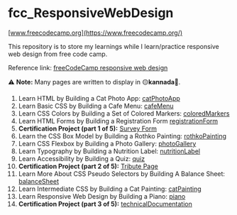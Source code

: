 # fcc_ResponsiveWebDesign

[www.freecodecamp.org](https://www.freecodecamp.org/)

This repository is to store my learnings while I learn/practice responsive web design from free code camp.

Reference link: [freeCodeCamp responsive web design](https://www.freecodecamp.org/learn/2022/responsive-web-design/)

⚠️ **Note:** Many pages are written to display in 🟡**kannada**🔴.

1. Learn HTML by Building a Cat Photo App: [catPhotoApp](./catPhotoApp/)
2. Learn Basic CSS by Building a Cafe Menu: [cafeMenu](./cafeMenu/)
3. Learn CSS Colors by Building a Set of Colored Markers: [coloredMarkers](coloredMarkers)
4. Learn HTML Forms by Building a Registration Form [registrationForm](registrationForm)
5. **Certification Project (part 1 of 5):** [Survey Form](./surveyForm/)
6. Learn the CSS Box Model by Building a Rothko Painting: [rothkoPainting](rothkoPainting)
7. Learn CSS Flexbox by Building a Photo Gallery: [photoGallery](photoGallery)
8. Learn Typography by Building a Nutrition Label: [nutritionLabel](nutritionLabel)
9. Learn Accessibility by Building a Quiz: [quiz](quiz)
10. **Certification Project (part 2 of 5):** [Tribute Page](./tributePage/)
11. Learn More About CSS Pseudo Selectors by Building A Balance Sheet: [balanceSheet](./balanceSheet/)
12. Learn Intermediate CSS by Building a Cat Painting: [catPainting](./catPainting/)
13. Learn Responsive Web Design by Building a Piano: [piano](./piano/)
14. **Certification Project (part 3 of 5):** [technicalDocumentation](./technicalDocumentation/)